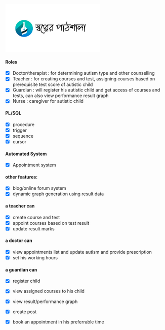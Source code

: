 <img src="./logo.jpg" width="300px" height="150px">


#### Roles
- [x] Doctor/therapist : for determining autism type and other counselling
- [x] Teacher : for creating courses and test, assigning courses based on prerequisite test score of autistic child
- [x] Guardian : will register his autistic child and get access of courses and tests, can also view performance result graph
- [x] Nurse : caregiver for autistic child

#### PL/SQL 
- [x] procedure
- [x] trigger
- [x] sequence
- [x] cursor

#### Automated System
- [x] Appointment system

#### other features:
- [x] blog/online forum system
- [x] dynamic graph generation using result data

#### a teacher can 
- [x] create course and test
- [x] appoint courses based on test result
- [x] update result marks

#### a doctor can
- [x] view appointments list and update autism and provide prescription
- [x] set his working hours

#### a guardian can
- [x] register child
- [x] view assigned courses to his child
- [x] view result/performance graph
- [x] create post
- [x] book an appointment in his preferrable time
 

